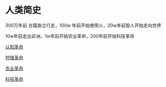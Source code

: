 # 人类简史

300万年前 古猿直立行走，100w 年前开始使用火，20w年前智人开始走向世界

10w年前走出非洲，1w年前开始农业革命，200年前开始科技革命

[认知革命](%E4%BA%BA%E7%B1%BB%E7%AE%80%E5%8F%B2%2048e2d0e8341f47a898240631241befc0/%E8%AE%A4%E7%9F%A5%E9%9D%A9%E5%91%BD%206c1278dc63b949ab8c71ba6ba400315b.md)

[狩猎革命](%E4%BA%BA%E7%B1%BB%E7%AE%80%E5%8F%B2%2048e2d0e8341f47a898240631241befc0/%E7%8B%A9%E7%8C%8E%E9%9D%A9%E5%91%BD%20dd98c4dcf1724d30818f901b9aa23451.md)

[农业革命](%E4%BA%BA%E7%B1%BB%E7%AE%80%E5%8F%B2%2048e2d0e8341f47a898240631241befc0/%E5%86%9C%E4%B8%9A%E9%9D%A9%E5%91%BD%20aa9b96167bc34ca8b6edd769aaa0ef8b.md)

[科技革命](%E4%BA%BA%E7%B1%BB%E7%AE%80%E5%8F%B2%2048e2d0e8341f47a898240631241befc0/%E7%A7%91%E6%8A%80%E9%9D%A9%E5%91%BD%20a56b733603564cf294b789b608f9652d.md)